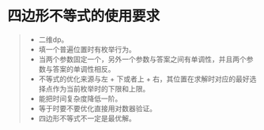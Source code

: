 # 四边形不等式的使用要求

> - 二维dp。
> - 填一个普遍位置时有枚举行为。
> - 当两个参数固定一个，另外一个参数与答案之间有单调性，并且两个参数与答案的单调性相反。
> - 不等式的优化来源与左 + 下或者上 + 右，其位置在求解时对应的最好选择点作为当前枚举时的下限和上限。
> - 能把时间复杂度降低一阶。
> - 等于时要不要优化直接用对数器验证。
> - 四边形不等式不一定是最优解。
